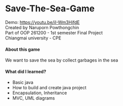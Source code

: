 # Save-The-Sea-Game
Demo: https://youtu.be/iI-Wm3HifdE \
Created by Naruporn Powthongchin\
Part of OOP 261200 - 1st semester Final Project\
Chiangmai university - CPE

#### About this game
We want to save the sea by collect garbages in the sea

#### What did I learned?
* Basic java
* How to build and create java project
* Encapsulation, Inheritance
* MVC, UML diagrams
